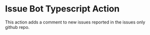 # Issue Bot Typescript Action

This action adds a comment to new issues reported in the issues only github repo.